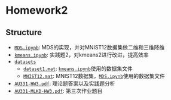 # Homework2



## Structure

* [`MDS.ipynb`](MDS.ipynb): MDS的实现，并对MNIST12数据集做二维和三维降维
* [`kmeans.ipynb`](kmeans.ipynb): 实践题2，对kmeans2进行改进，提高效率
* [`datasets`](datasets/)
	* [`dataset1.mat`](datasets/dataset1.mat): [`kmeans.ipynb`](kmeans.ipynb)使用的数据集文件
	* [`MNIST12.mat`](datasets/MNIST12.mat): MNIST12数据集，[`MDS.ipynb`](MDS.ipynb)使用的数据集文件
* [`AU331-HW3.pdf`](AU331-HW3.pdf): 理论题答案以及实践题分析
* [`AU331-MLKD-HW3.pdf`](AU331-MLKD-HW3.pdf): 第三次作业题目

